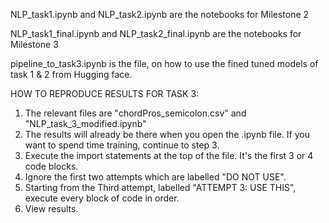 NLP_task1.ipynb and NLP_task2.ipynb are the notebooks for Milestone 2

NLP_task1_final.ipynb and NLP_task2_final.ipynb are the notebooks for Milestone 3

pipeline_to_task3.ipynb is the file, on how to use the fined tuned models of task 1 & 2 from Hugging face.

HOW TO REPRODUCE RESULTS FOR TASK 3:
1. The relevant files are "chordPros_semicolon.csv" and "NLP_task_3_modified.ipynb"
2. The results will already be there when you open the .ipynb file. If you want to spend time training, continue to step 3.
3. Execute the import statements at the top of the file. It's the first 3 or 4 code blocks.
4. Ignore the first two attempts which are labelled "DO NOT USE".
5. Starting from the Third attempt, labelled "ATTEMPT 3: USE THIS", execute every block of code in order.
6. View results.
